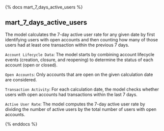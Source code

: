 
{% docs mart_7_days_active_users %}

## mart_7_days_active_users

The model calculates the 7-day active user rate for any given date by first identifying users with open accounts and then counting how many of those users had at least one transaction within the previous 7 days.

`Account Lifecycle Data`: The model starts by combining account lifecycle events (creation, closure, and reopening) to determine the status of each account (open or closed).

`Open Accounts`: Only accounts that are open on the given calculation date are considered.

`Transaction Activity`: For each calculation date, the model checks whether users with open accounts had transactions within the last 7 days.

`Active User Rate`: The model computes the 7-day active user rate by dividing the number of active users by the total number of users with open accounts.
 
{% enddocs %}

